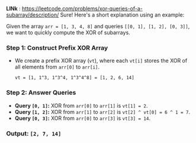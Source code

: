 **LINk** : https://leetcode.com/problems/xor-queries-of-a-subarray/description/
Sure! Here's a short explanation using an example:

Given the array `arr = [1, 3, 4, 8]` and queries `[[0, 1], [1, 2], [0, 3]]`, we want to quickly compute the XOR of subarrays.

### Step 1: Construct Prefix XOR Array

- We create a prefix XOR array (`vt`), where each `vt[i]` stores the XOR of all elements from `arr[0]` to `arr[i]`.
  
  `vt = [1, 1^3, 1^3^4, 1^3^4^8] = [1, 2, 6, 14]`

### Step 2: Answer Queries

- **Query `[0, 1]`:** XOR from `arr[0]` to `arr[1]` is `vt[1] = 2`.
- **Query `[1, 2]`:** XOR from `arr[1]` to `arr[2]` is `vt[2] ^ vt[0] = 6 ^ 1 = 7`.
- **Query `[0, 3]`:** XOR from `arr[0]` to `arr[3]` is `vt[3] = 14`.

### Output: `[2, 7, 14]`
